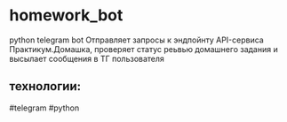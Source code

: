 # homework_bot
python telegram bot
Отправляет запросы к эндпойнту API-сервиса Практикум.Домашка,
проверяет статус реьвью домашнего задания
и высылает сообщения в ТГ пользователя

## технологии:
#telegram #python

